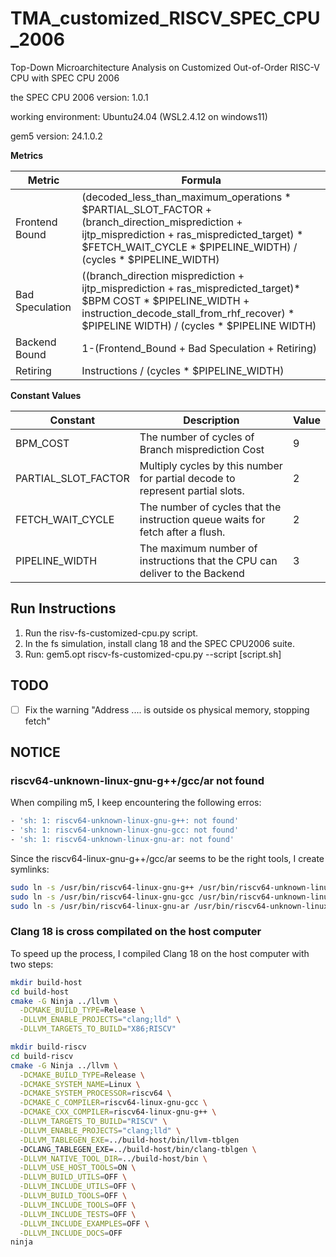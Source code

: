 # TMA_customized_RISCV_SPEC_CPU_2006
Top-Down Microarchitecture Analysis on Customized Out-of-Order RISC-V CPU with SPEC CPU 2006

the SPEC CPU 2006 version: 1.0.1

working environment: Ubuntu24.04 (WSL2.4.12 on windows11) 

gem5 version: 24.1.0.2 

**Metrics**

| Metric          | Formula |
| --------------- | ------- |
| Frontend Bound  | (decoded_less_than_maximum_operations * $PARTIAL_SLOT_FACTOR + (branch_direction_misprediction + ijtp_misprediction + ras_mispredicted_target) * $FETCH_WAIT_CYCLE * $PIPELINE_WIDTH) / (cycles * $PIPELINE_WIDTH) |
| Bad Speculation | ((branch_direction misprediction + ijtp_misprediction + ras_mispredicted_target)* $BPM COST * $PIPELINE_WIDTH + instruction_decode_stall_from_rhf_recover) * $PIPELINE WIDTH) / (cycles * $PIPELINE WIDTH) |
| Backend Bound   | 1-(Frontend_Bound + Bad Speculation + Retiring) |
| Retiring        | Instructions / (cycles * $PIPELINE_WIDTH) |

**Constant Values**

| Constant            | Description                                                                 | Value |
| ------------------- | --------------------------------------------------------------------------- | ----- |
| BPM_COST            | The number of cycles of Branch misprediction Cost                           | 9     |
| PARTIAL_SLOT_FACTOR | Multiply cycles by this number for partial decode to represent partial slots. | 2     |
| FETCH_WAIT_CYCLE    | The number of cycles that the instruction queue waits for fetch after a flush. | 2     |
| PIPELINE_WIDTH      | The maximum number of instructions that the CPU can deliver to the Backend    | 3     |

## Run Instructions

1. Run the risv-fs-customized-cpu.py script.
2. In the fs simulation, install clang 18 and the SPEC CPU2006 suite.
3. Run: gem5.opt riscv-fs-customized-cpu.py --script [script.sh]

## TODO
- [ ] Fix the warning "Address .... is outside os physical memory, stopping fetch"

## NOTICE

### riscv64-unknown-linux-gnu-g++/gcc/ar not found

When compiling m5, I keep encountering the following erros:

```bash
- 'sh: 1: riscv64-unknown-linux-gnu-g++: not found'
- 'sh: 1: riscv64-unknown-linux-gnu-gcc: not found'
- 'sh: 1: riscv64-unknown-linux-gnu-ar: not found'
```

Since the riscv64-linux-gnu-g++/gcc/ar seems to be the right tools, I create symlinks:
```bash
sudo ln -s /usr/bin/riscv64-linux-gnu-g++ /usr/bin/riscv64-unknown-linux-gnu-g++
sudo ln -s /usr/bin/riscv64-linux-gnu-gcc /usr/bin/riscv64-unknown-linux-gnu-gcc
sudo ln -s /usr/bin/riscv64-linux-gnu-ar /usr/bin/riscv64-unknown-linux-gnu-ar
```

### Clang 18 is cross compilated on the host computer

To speed up the process, I compiled Clang 18 on the host computer with two steps:

```bash
mkdir build-host
cd build-host
cmake -G Ninja ../llvm \
  -DCMAKE_BUILD_TYPE=Release \
  -DLLVM_ENABLE_PROJECTS="clang;lld" \
  -DLLVM_TARGETS_TO_BUILD="X86;RISCV"
```


```bash
mkdir build-riscv
cd build-riscv
cmake -G Ninja ../llvm \
  -DCMAKE_BUILD_TYPE=Release \
  -DCMAKE_SYSTEM_NAME=Linux \
  -DCMAKE_SYSTEM_PROCESSOR=riscv64 \
  -DCMAKE_C_COMPILER=riscv64-linux-gnu-gcc \
  -DCMAKE_CXX_COMPILER=riscv64-linux-gnu-g++ \
  -DLLVM_TARGETS_TO_BUILD="RISCV" \
  -DLLVM_ENABLE_PROJECTS="clang;lld" \
  -DLLVM_TABLEGEN_EXE=../build-host/bin/llvm-tblgen
  -DCLANG_TABLEGEN_EXE=../build-host/bin/clang-tblgen \
  -DLLVM_NATIVE_TOOL_DIR=../build-host/bin \
  -DLLVM_USE_HOST_TOOLS=ON \
  -DLLVM_BUILD_UTILS=OFF \
  -DLLVM_INCLUDE_UTILS=OFF \
  -DLLVM_BUILD_TOOLS=OFF \
  -DLLVM_INCLUDE_TOOLS=OFF \
  -DLLVM_INCLUDE_TESTS=OFF \
  -DLLVM_INCLUDE_EXAMPLES=OFF \
  -DLLVM_INCLUDE_DOCS=OFF
ninja
```
